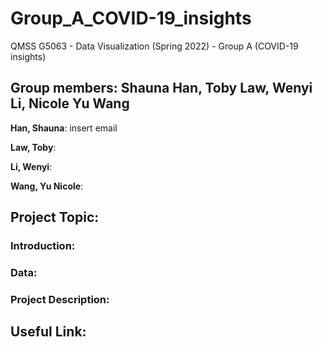 # Group_A_COVID-19_insights
QMSS G5063 - Data Visualization (Spring 2022) - Group A (COVID-19 insights)


## Group members: Shauna Han, Toby Law, Wenyi Li, Nicole Yu Wang

**Han, Shauna**: insert email

**Law, Toby**: 

**Li, Wenyi**: 

**Wang, Yu Nicole**:

## Project Topic: 

### Introduction:

### Data:

### Project Description:

## Useful Link:
